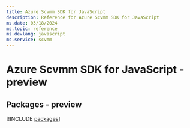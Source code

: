 ```yaml
---
title: Azure Scvmm SDK for JavaScript
description: Reference for Azure Scvmm SDK for JavaScript
ms.date: 03/18/2024
ms.topic: reference
ms.devlang: javascript
ms.service: scvmm
---
```

# Azure Scvmm SDK for JavaScript - preview
## Packages - preview
[!INCLUDE [packages](scvmm-index.md)]